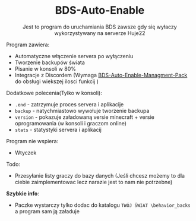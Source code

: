 <div align="center">

# BDS-Auto-Enable

Jest to program do uruchamiania BDS zawsze gdy się wyłaczy wykorzystywany na serverze Huje22

</div>


Program zawiera: <br/>

* Automatyczne włączenie servera po wyłączeniu
* Tworzenie backupów świata
* Pisanie w konsoli w 80%
* Integracje z Discordem (Wymaga [BDS-Auto-Enable-Managment-Pack](https://github.com/Huje22/BDS-Auto-Enable-Managment-Pack) do obsługi wiekszej ilosci funkcij )

Dodatkowe polecenia(Tylko w konsoli): <br/>
* `.end` - zatrzymuje proces servera i aplikacije
* `backup` - natychmiastowo wywołuje tworzenie backupa
* `version` - pokazuje załadowaną versie minecraft + versie oprogramowania (w konsoli i graczom online)
* `stats` - statystyki servera i aplikacij

Program nie wspiera: <br/>

* Wtyczek

Todo: <br/>

* Przesyłanie listy graczy do bazy danych (Jeśli chcesz możemy to dla ciebie zaimplementowac lecz narazie jest to nam
  nie potrzebne)

**Szybkie info**:

* Paczke wystarczy tylko dodac do katalogu `TWÓJ ŚWIAT \behavior_backs` a program sam ją załaduje

